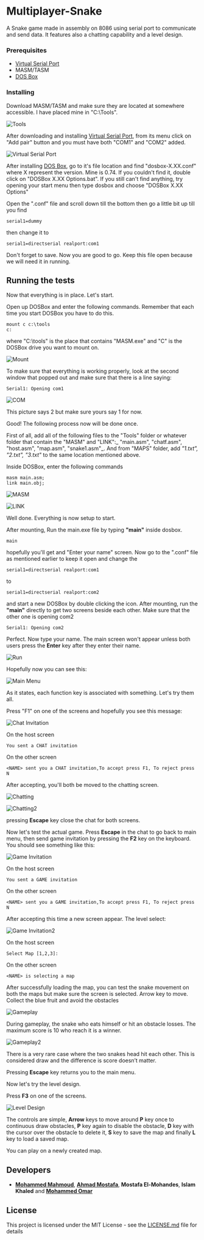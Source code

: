 # Multiplayer-Snake
A Snake game made in assembly on 8086 using serial port to communicate and send data. It features also a chatting capability and a level design.

### Prerequisites

* [Virtual Serial Port](https://www.eltima.com/products/vspdxp/)
* MASM/TASM
* [DOS Box](https://www.dosbox.com/)


### Installing

Download MASM/TASM and make sure they are located at somewhere accessible. I have placed mine in "C:\Tools".

![Tools](/Screenshots/tools.JPG)

After downloading and installing [Virtual Serial Port](https://www.eltima.com/products/vspdxp/), from its menu click on "Add pair" button and you must have both "COM1" and "COM2" added.

![Virtual Serial Port](/Screenshots/1_serial_port.JPG)

After installing [DOS Box](https://www.dosbox.com/), go to it's file location and find "dosbox-X.XX.conf" where X represent the version. Mine is 0.74. If you couldn't find it, double click on "DOSBox X.XX Options.bat". If you still can't find anything, try opening your start menu then type dosbox and choose "DOSBox X.XX Options"

Open the ".conf" file and scroll down till the bottom then go a little bit up till you find
```
serial1=dummy
```
then change it to
```
serial1=directserial realport:com1
```
Don't forget to save. Now you are good to go. Keep this file open because we will need it in running.

## Running the tests

Now that everything is in place. Let's start.

Open up DOSBox and enter the following commands. Remember that each time you start DOSBox you have to do this.
```
mount c c:\tools
c:
```
where "C:\tools" is the place that contains "MASM.exe" and "C" is the DOSBox drive you want to mount on.

![Mount](/Screenshots/2_mount.jpg)

To make sure that everything is working properly, look at the second window that popped out and make sure that there is a line saying:
```
Serial1: Opening com1
```
![COM](/Screenshots/5_check.JPG)

This picture says 2 but make sure yours say 1 for now.

Good! The following process now will be done once.

First of all, add all of the following files to the "Tools" folder or whatever folder that contain the "MASM" and "LINK":_ "main.asm", "chatf.asm", "host.asm", "map.asm", "snake1.asm"_. And from "MAPS" folder, add _"1.txt", "2.txt", "3.txt"_ to the same location mentioned above.

Inside DOSBox, enter the following commands
```
masm main.asm;
link main.obj;
```

![MASM](/Screenshots/3_masm.jpg)

![LINK](/Screenshots/4_link.JPG)

Well done. Everything is now setup to start.

After mounting, Run the main.exe file by typing **"main"** inside dosbox. 
```
main
```
hopefully you'll get and "Enter your name" screen. Now go to the ".conf" file as mentioned earlier to keep it open and change the
```
serial1=directserial realport:com1
```
to
```
serial1=directserial realport:com2
```
and start a new DOSBox by double clicking the icon. After mounting, run the **"main"** directly to get two screens beside each other.
Make sure that the other one is opening com2
```
Serial1: Opening com2
```

Perfect. Now type your name. The main screen won't appear unless both users press the **Enter** key after they enter their name.

![Run](/Screenshots/6_run.JPG)

Hopefully now you can see this:

![Main Menu](/Screenshots/7_main_menu.JPG)

As it states, each function key is associated with something. Let's try them all.

Press "F1" on one of the screens and hopefully you see this message:

![Chat Invitation](/Screenshots/8_chat_inv.JPG)

On the host screen
```
You sent a CHAT invitation
```
On the other screen
```
<NAME> sent you a CHAT invitation,To accept press F1, To reject press N
```

After accepting, you'll both be moved to the chatting screen.

![Chatting](/Screenshots/9_real_chat_1.JPG)

![Chatting2](/Screenshots/10_real_chat_2.JPG)

pressing **Escape** key close the chat for both screens.

Now let's test the actual game. Press **Escape** in the chat to go back to main menu, then send game invitation by pressing the **F2** key on the keyboard. You should see something like this:

![Game Invitation](/Screenshots/11_game_inv_1.JPG)

On the host screen
```
You sent a GAME invitation
```
On the other screen
```
<NAME> sent you a GAME invitation,To accept press F1, To reject press N
```

After accepting this time a new screen appear. The level select:

![Game Invitation2](/Screenshots/12_game_inv_2.JPG)

On the host screen
```
Select Map [1,2,3]: 
```
On the other screen
```
<NAME> is selecting a map
```

After successfully loading the map, you can test the snake movement on both the maps but make sure the screen is selected.
Arrow key to move. Collect the blue fruit and avoid the obstacles

![Gameplay](/Screenshots/13_game_1.JPG)

During gameplay, the snake who eats himself or hit an obstacle losses. The maximum score is 10 who reach it is a winner.

![Gameplay2](/Screenshots/14_game_2.JPG)

There is a very rare case where the two snakes head hit each other. This is considered draw and the difference is score doesn’t matter.

Pressing **Escape** key returns you to the main menu.

Now let's try the level design.

Press **F3** on one of the screens.

![Level Design](/Screenshots/15_lvl_design.JPG)

The controls are simple, **Arrow** keys to move around **P** key once to continuous draw obstacles, **P** key again to disable the obstacle, **D** key with the cursor over the obstacle to delete it, **S** key to save the map and finally **L** key to load a saved map.

You can play on a newly created map.


## Developers

* **[Mohammed Mahmoud](https://github.com/Musgi)**, **[Ahmad Mostafa](https://github.com/ahmad-mostafa1000)**, **Mostafa El-Mohandes**, **Islam Khaled** and **[Mohammed Omar](https://github.com/MohammedAlsayedOmar)**

## License
This project is licensed under the MIT License - see the [LICENSE.md](LICENSE.md) file for details
